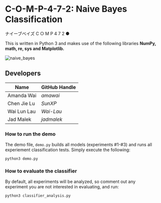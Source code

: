 # C-O-M-P-4-7-2: Naive Bayes Classification 
ナイーブベイズ C ○ M P 4 7 2 ●

This is written in Python 3 and makes use of the following libraries **NumPy, math, re, sys
and Matplotlib.**

![naive_bayes](https://imgur.com/EpTaPNK.png)

## Developers

| Name          | GitHub Handle | 
| ------------------ | ------------- |
| Amanda Wai |  _amawai_ |
| Chen Jie Lu | _SunXP_ |
| Wai Lun Lau | _Wai-Lau_ |
| Jad Malek | _jadmalek_ |
  
### How to run the demo
The demo file, `demo.py` builds all models (experiments #1-#3) and runs all experiement classification tests. Simply execute the following:

`python3 demo.py`


### How to evaluate the classifier
By default, all experiments will be analyzed, so comment out any experiment you are not interested in evaluating, and run:

`python3 classifier_analysis.py`
